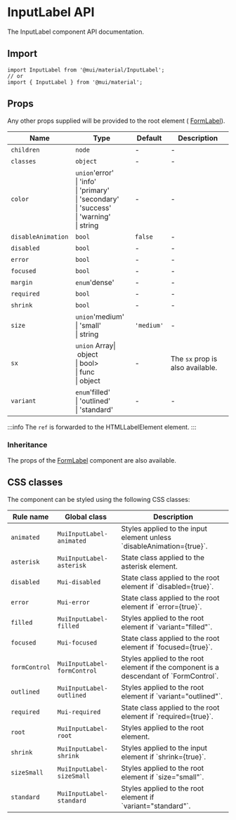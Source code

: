 # InputLabel API

The InputLabel component API documentation.

## Import

```
import InputLabel from '@mui/material/InputLabel';
// or
import { InputLabel } from '@mui/material';
```

## Props

Any other props supplied will be provided to the root element ( [FormLabel](/material-ui/api/form-label/)).

| Name | Type | Default | Description |
| --- | --- | --- | --- |
| `children` | `node` | - | - |
| `classes` | `object` | - | - |
| `color` | `union`'error'<br>\| 'info'<br>\| 'primary'<br>\| 'secondary'<br>\| 'success'<br>\| 'warning'<br>\| string | - | - |
| `disableAnimation` | `bool` | `false` | - |
| `disabled` | `bool` | - | - |
| `error` | `bool` | - | - |
| `focused` | `bool` | - | - |
| `margin` | `enum`'dense' | - | - |
| `required` | `bool` | - | - |
| `shrink` | `bool` | - | - |
| `size` | `union`'medium'<br>\| 'small'<br>\| string | `'medium'` | - |
| `sx` | `union` Array\| object<br>\| bool><br>\| func<br>\| object | - | The `sx` prop is also available. |
| `variant` | `enum`'filled'<br>\| 'outlined'<br>\| 'standard' | - | - |

:::info
The `ref` is forwarded to the HTMLLabelElement element.
:::

### Inheritance

The props of the [FormLabel](/material-ui/api/form-label/) component are also available.

## CSS classes

The component can be styled using the following CSS classes:

| Rule name | Global class | Description |
| --- | --- | --- |
| `animated` | `MuiInputLabel-animated` | Styles applied to the input element unless \`disableAnimation={true}\`. |
| `asterisk` | `MuiInputLabel-asterisk` | State class applied to the asterisk element. |
| `disabled` | `Mui-disabled` | State class applied to the root element if \`disabled={true}\`. |
| `error` | `Mui-error` | State class applied to the root element if \`error={true}\`. |
| `filled` | `MuiInputLabel-filled` | Styles applied to the root element if \`variant="filled"\`. |
| `focused` | `Mui-focused` | State class applied to the root element if \`focused={true}\`. |
| `formControl` | `MuiInputLabel-formControl` | Styles applied to the root element if the component is a descendant of \`FormControl\`. |
| `outlined` | `MuiInputLabel-outlined` | Styles applied to the root element if \`variant="outlined"\`. |
| `required` | `Mui-required` | State class applied to the root element if \`required={true}\`. |
| `root` | `MuiInputLabel-root` | Styles applied to the root element. |
| `shrink` | `MuiInputLabel-shrink` | Styles applied to the input element if \`shrink={true}\`. |
| `sizeSmall` | `MuiInputLabel-sizeSmall` | Styles applied to the root element if \`size="small"\`. |
| `standard` | `MuiInputLabel-standard` | Styles applied to the root element if \`variant="standard"\`. |
